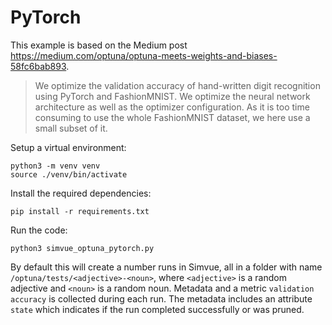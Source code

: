 # PyTorch

This example is based on the Medium post https://medium.com/optuna/optuna-meets-weights-and-biases-58fc6bab893.

> We optimize the validation accuracy of hand-written
> digit recognition using
> PyTorch and FashionMNIST. We optimize the neural network architecture as well as the optimizer
> configuration. As it is too time consuming to use the whole FashionMNIST dataset,
> we here use a small subset of it.

Setup a virtual environment:
```
python3 -m venv venv
source ./venv/bin/activate
```
Install the required dependencies:
```
pip install -r requirements.txt 
```
Run the code:
```
python3 simvue_optuna_pytorch.py
```
By default this will create a number runs in Simvue, all in a folder with name `/optuna/tests/<adjective>-<noun>`, where `<adjective>` is a random
adjective and `<noun>` is a random noun. Metadata and a metric `validation accuracy` is collected during each run. The metadata includes
an attribute `state` which indicates if the run completed successfully or was pruned.
